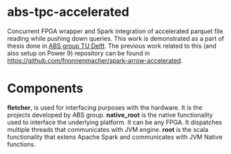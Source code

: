 # abs-tpc-accelerated

Concurrent FPGA wrapper and Spark integration of accelerated parquet file reading while pushing down queries. This work is demonstrated as a part of thesis done in [ABS group TU Delft](http://resolver.tudelft.nl/uuid:85d80b28-f1ed-4e52-b233-1c20a7ba376b). The previous work related to this (and also setup on Power 9) repository can be found in https://github.com/fnonnenmacher/spark-arrow-accelerated. 

# Components
**fletcher**, is used for interfacing purposes with the hardware. It is the projects developed by ABS group.
**native_root** is the native functionality used to interface the underlying platform. It can be any FPGA. It dispatches multiple threads that communicates with JVM engine. 
**root** is the scala functionality that extens Apache Spark and communicates with JVM Native functions. 
